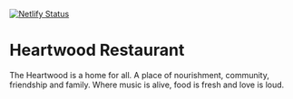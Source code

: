 [![Netlify Status](https://api.netlify.com/api/v1/badges/fca8de7d-cfd4-4b4a-9933-993092ce8d62/deploy-status)](https://app.netlify.com/sites/heartwood/deploys)

# Heartwood Restaurant

The Heartwood is a home for all. A place of nourishment, community, friendship and family. Where music is alive, food is fresh and love is loud.